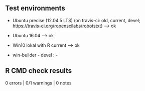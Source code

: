 ## Test environments

- Ubuntu precise (12.04.5 LTS) (on travis-ci: old, current, devel; https://travis-ci.org/ropenscilabs/robotstxt) --> ok

- Ubuntu 16.04 --> ok

- Win10 lokal with R current --> ok 

- win-builder - devel : -


## R CMD check results

0 errors | 0/1 warnings | 0 notes






